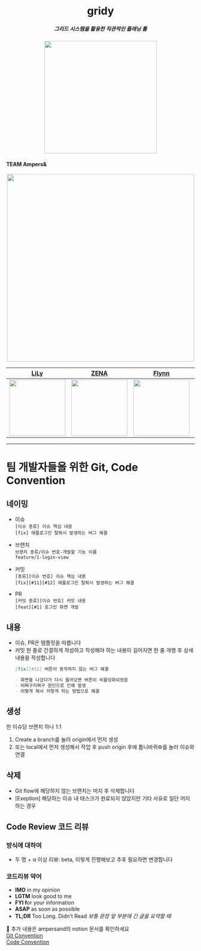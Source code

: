   <h1 align="center">gridy</h1>
  <h5 align="center">그리드 시스템을 활용한 직관적인 플래닝 툴</h5>
<div align="center">
  <img width="300" src="https://github.com/DeveloperAcademy-POSTECH/MC3-Team15-RockStars/assets/57654681/0129599d-f9b5-48a1-9225-08aa27e8a6bb">
</div>

#### TEAM Ampers& 
<div align="center">
  <img src="https://github.com/DeveloperAcademy-POSTECH/MC3-Team15-RockStars/assets/57654681/2d95a1c4-3918-4b92-8125-7dc3d9bdf036" width="500">
</div>

| [LiLy](https://github.com/abovocado) | [ZENA](https://github.com/dayo2n) | [Flynn](https://github.com/dev-minseo) | [Royce](https://github.com/Jin-s-work) | [Henry](https://github.com/OreobrO) | [GaOn](https://github.com/xnoag) |
|:--:|:--:|:--:|:--:|:--:|:--:|
| <img src="https://avatars.githubusercontent.com/u/102544840?v=4" width="150"> | <img src="https://avatars.githubusercontent.com/u/57654681?v=4" width="150"> | <img src="https://avatars.githubusercontent.com/u/128036442?v=4" width="150"> | <img src="https://avatars.githubusercontent.com/u/61958748?v=4" width="150"> | <img src="https://avatars.githubusercontent.com/u/120009346?v=4" width="150" > | <img src="https://avatars.githubusercontent.com/u/125735850?v=4" width="150"> |

---

# 팀 개발자들을 위한 Git, Code Convention

## 네이밍
- 이슈</br>
  `[이슈 종류] 이슈 핵심 내용`</br>
  `[fix] 애플로그인 탈퇴시 발생하는 버그 해결`</br>

- 브랜치</br>
  `브랜치 종류/이슈 번호-개발할 기능 이름`</br>
  `feature/1-login-view`</br>
  
- 커밋</br>
  `[종류][이슈 번호] 이슈 핵심 내용`</br>
  `[fix][#11][#12] 애플로그인 탈퇴시 발생하는 버그 해결`</br>
  
- PR</br>
  `[커밋 종류][이슈 번호] 커밋 내용`</br>
  `[feat][#1] 로그인 화면 개발`</br>

## 내용
- 이슈, PR은 템플릿을 따릅니다
- 커밋
  한 줄로 간결하게 작성하고 작성해야 하는 내용이 길어지면 한 줄 개행 후 상세 내용을 작성합니다
  ```markdown
  [fix][#11] 버튼이 동작하지 않는 버그 해결
  
  - 화면을 나갔다가 다시 들어오면 버튼이 비활성화되었음
  - 어쩌구저쩌구 원인으로 인해 발생
  - 어떻게 해서 저렇게 하는 방법으로 해결
  ```

## 생성

한 이슈당 브랜치 하나 1:1

  1. Create a branch를 눌러 origin에서 먼저 생성
  2. 또는 local에서 먼저 생성해서 작업 후 push origin 후에 톱니바퀴⚙️를 눌러 이슈와 연결
      

## 삭제

- Git flow에 해당하지 않는 브랜치는 머지 후 삭제합니다
- [Exeption] 해당하는 이슈 내 태스크가 완료되지 않았지만 기타 사유로 일단 머지하는 경우

## Code Review 코드 리뷰

### 방식에 대하여
- 두 명 + α 이상 리뷰: beta, 이렇게 진행해보고 추후 필요하면 변경합니다


### 코드리뷰 약어
- **IMO** in my opinion
- **LGTM** look good to me
- **FYI f**or your information
- **ASAP** as soon as possible
- **TL;DR** Too Long. Didn't Read
  *보통 문장 앞 부분에 긴 글을 요약할 때*

📢 추가 내용은 ampersand의 notion 문서를 확인하세요</br>
[Git Convention](https://www.notion.so/wimkr/Git-Convention-3d31aeaf601a4a0183614e353b07700f?pvs=4)</br>
[Code Convention](https://www.notion.so/wimkr/Code-Convention-af1e8c41e01346cc9d986626e6292be3?pvs=4)</br>
